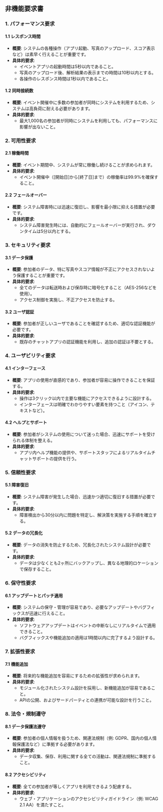 ## 非機能要求書

### 1. パフォーマンス要求

#### 1.1 レスポンス時間
- **概要**: システムの各種操作（アプリ起動、写真のアップロード、スコア表示など）は素早く行えることが重要です。
- **具体的要求**:
  - イベントアプリの起動時間は5秒以内であること。
  - 写真のアップロード後、解析結果の表示までの時間は10秒以内とする。
  - 各操作のレスポンス時間は1秒以内であること。

#### 1.2 同時接続数
- **概要**: イベント開催中に多数の参加者が同時にシステムを利用するため、システムは高負荷に耐える必要があります。
- **具体的要求**:
  - 最大1,000名の参加者が同時にシステムを利用しても、パフォーマンスに影響が出ないこと。

### 2. 可用性要求

#### 2.1 稼働時間
- **概要**: イベント期間中、システムが常に稼働し続けることが求められます。
- **具体的要求**:
  - イベント開催中（[開始日]から[終了日]まで）の稼働率は99.9%を確保すること。

#### 2.2 フェールオーバー
- **概要**: システム障害時には迅速に復旧し、影響を最小限に抑える措置が必要です。
- **具体的要求**:
  - システム障害発生時には、自動的にフェールオーバーが実行され、ダウンタイムは5分以内とする。

### 3. セキュリティ要求

#### 3.1 データ保護
- **概要**: 参加者のデータ、特に写真やスコア情報が不正にアクセスされないよう保護することが重要です。
- **具体的要求**:
  - 全てのデータは転送時および保存時に暗号化すること（AES-256などを使用）。
  - アクセス制御を実施し、不正アクセスを防止する。

#### 3.2 ユーザ認証
- **概要**: 参加者が正しいユーザであることを確認するため、適切な認証機能が必要です。
- **具体的要求**:
  - 既存のチャットアプリの認証機能を利用し、追加の認証は不要とする。

### 4. ユーザビリティ要求

#### 4.1 インターフェース
- **概要**: アプリの使用が直感的であり、参加者が容易に操作できることを保証する。
- **具体的要求**:
  - 操作は3クリック以内で主要な機能にアクセスできるように設計する。
  - インターフェースは明確でわかりやすい要素を持つこと（アイコン、テキストなど）。

#### 4.2 ヘルプとサポート
- **概要**: 参加者がシステムの使用について迷った場合、迅速にサポートを受けられる体制を整える。
- **具体的要求**:
  - アプリ内ヘルプ機能の提供や、サポートスタッフによるリアルタイムチャットサポートの提供を行う。

### 5. 信頼性要求

#### 5.1 障害復旧
- **概要**: システム障害が発生した場合、迅速かつ適切に復旧する措置が必要です。
- **具体的要求**:
  - 障害検出から30分以内に問題を特定し、解決策を実施する手順を確立する。

#### 5.2 データの冗長化
- **概要**: データの消失を防止するため、冗長化されたシステム設計が必要です。
- **具体的要求**:
  - データは少なくとも2ヶ所にバックアップし、異なる地理的ロケーションで保存すること。

### 6. 保守性要求

#### 6.1 アップデートとパッチ適用
- **概要**: システムの保守・管理が容易であり、必要なアップデートやバグフィックスが迅速に行えること。
- **具体的要求**:
  - ソフトウェアアップデートはイベントの中断なしにリアルタイムで適用できること。
  - バグフィックスや機能追加の適用は1時間以内に完了するよう設計する。

### 7. 拡張性要求

#### 7.1 機能追加
- **概要**: 将来的な機能追加を容易にするための拡張性が求められます。
- **具体的要求**:
  - モジュール化されたシステム設計を採用し、新機能追加が容易であること。
  - APIの公開、およびサードパーティとの連携が可能な設計を行うこと。

### 8. 法令・規制遵守

#### 8.1 データ保護法遵守
- **概要**: 参加者の個人情報を扱うため、関連法規制（例: GDPR、国内の個人情報保護法など）に準拠する必要があります。
- **具体的要求**:
  - データ収集、保存、利用に関する全ての活動は、関連法規制に準拠すること。

#### 8.2 アクセシビリティ
- **概要**: 全ての参加者が等しくアプリを利用できるよう配慮する。
- **具体的要求**:
  - ウェブ・アプリケーションのアクセシビリティガイドライン（例: WCAG 2.1 AA）を満たすこと。